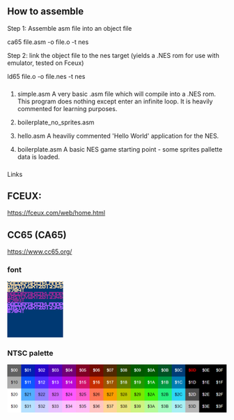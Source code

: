 ## How to assemble

Step 1: Assemble asm file into an object file

ca65 file.asm -o file.o -t nes

Step 2: link the object file to the nes target (yields a .NES rom for use with emulator, tested on Fceux)

ld65 file.o -o file.nes -t nes

###

1. simple.asm
A very basic .asm file which will compile into a .NES rom. This program does nothing except enter an infinite loop. It is heavily commented for learning purposes.

2. boilerplate_no_sprites.asm

3. hello.asm A heaviliy commented 'Hello World' application for the NES.

4. boilerplate.asm A basic NES game starting point - some sprites pallette data is loaded.


###

Links

## FCEUX:

https://fceux.com/web/home.html

## CC65 (CA65)

https://www.cc65.org/

### font

![image of font](/assets/text.png)

### NTSC palette

![image of font](/assets/palette_ntsc.png)